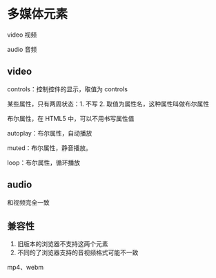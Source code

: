 # 多媒体元素

video 视频

audio 音频

## video

controls：控制控件的显示，取值为 controls

某些属性，只有两周状态：1. 不写 2. 取值为属性名，这种属性叫做布尔属性

布尔属性，在 HTML5 中，可以不用书写属性值

autoplay：布尔属性，自动播放

muted：布尔属性，静音播放。

loop：布尔属性，循环播放

## audio

和视频完全一致

## 兼容性

1. 旧版本的浏览器不支持这两个元素
2. 不同的了浏览器支持的音视频格式可能不一致

mp4、webm
